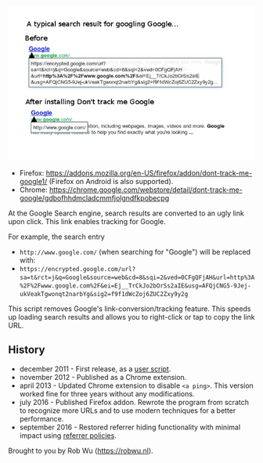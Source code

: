 ![](screenshot.png)

- Firefox: https://addons.mozilla.org/en-US/firefox/addon/dont-track-me-google1/ (Firefox on Android is also supported).
- Chrome: https://chrome.google.com/webstore/detail/dont-track-me-google/gdbofhhdmcladcmmfjolgndfkpobecpg

At the Google Search engine, search results are converted to an ugly link upon click. This link enables tracking for Google.

For example, the search entry

- `http://www.google.com/` (when searching for "Google") will be replaced with:
- `https://encrypted.google.com/url?sa=t&rct=j&q=Google&source=web&cd=8&sqi=2&ved=0CFgQFjAH&url=http%3A%2F%2Fwww.google.com%2F&ei=Ej__TrCkJo2bOrSs2aIE&usg=AFQjCNG5-9Jej-ukVeakTgwonqt2narbYg&sig2=f9f1dWcZoj6ZUC2Zxy9y2g`

This script removes Google's link-conversion/tracking feature.
This speeds up loading search results and allows you to right-click or tap to copy the link URL.

## History

- december 2011 - First release, as a [user script](https://web.archive.org/web/20140424090201/https://userscripts.org/scripts/show/121923).
- november 2012 - Published as a Chrome extension.
- april 2013 - Updated Chrome extension to disable `<a ping>`. This version worked fine for three years without any modifications.
- july 2016 - Published Firefox addon. Rewrote the program from scratch to recognize more URLs and to use modern techniques for a better performance.
- september 2016 - Restored referrer hiding functionality with minimal impact using
  [referrer policies](https://blog.mozilla.org/security/2015/01/21/meta-referrer/).

Brought to you by Rob Wu (https://robwu.nl).
